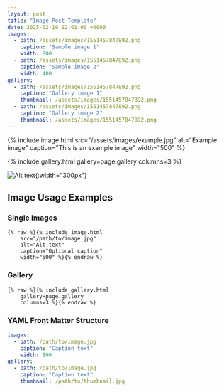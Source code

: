 ```yaml
---
layout: post
title: "Image Post Template"
date: 2025-02-19 12:01:00 +0000
images:
  - path: /assets/images/1551457847892.png
    caption: "Sample image 1"
    width: 800
  - path: /assets/images/1551457847892.png
    caption: "Sample image 2"
    width: 400
gallery:
  - path: /assets/images/1551457847892.png
    caption: "Gallery image 1"
    thumbnail: /assets/images/1551457847892.png
  - path: /assets/images/1551457847892.png
    caption: "Gallery image 2"
    thumbnail: /assets/images/1551457847892.png
---
```


<!-- Single image example -->
{% include image.html 
    src="/assets/images/example.jpg"
    alt="Example image" 
    caption="This is an example image"
    width="500" %}

<!-- Gallery example -->
{% include gallery.html 
    gallery=page.gallery 
    columns=3 %}

<!-- Direct markdown image with custom size -->
![Alt text](/path/to/image.jpg){:width="300px"}

<!-- Usage examples and documentation below -->
## Image Usage Examples

### Single Images
```liquid
{% raw %}{% include image.html 
    src="/path/to/image.jpg"
    alt="Alt text" 
    caption="Optional caption"
    width="500" %}{% endraw %}
```

### Gallery
```liquid
{% raw %}{% include gallery.html 
    gallery=page.gallery 
    columns=3 %}{% endraw %}
```

### YAML Front Matter Structure
```yaml
images:
  - path: /path/to/image.jpg
    caption: "Caption text"
    width: 800
gallery:
  - path: /path/to/image.jpg
    caption: "Caption text"
    thumbnail: /path/to/thumbnail.jpg
```
